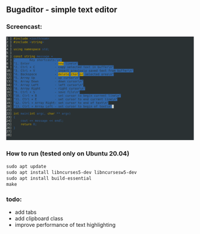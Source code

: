 ## Bugaditor - simple text editor
### Screencast:
![Alt text](https://github.com/Acool4ik/Bugaditor/blob/master/img/image.png)
### How to run (tested only on Ubuntu 20.04)
```console
sudo apt update
sudo apt install libncurses5-dev libncursesw5-dev
sudo apt install build-essential
make
```
### todo:
- add tabs
- add clipboard class
- improve performance of text highlighting
